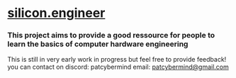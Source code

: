 # [silicon.engineer](https://silicon.engineer)
### This project aims to provide a good ressource for people to learn the basics of computer hardware engineering
This is still in very early work in progress but feel free to provide feedback!
you can contact on discord: patcybermind
email: patcybermind@gmail.com



